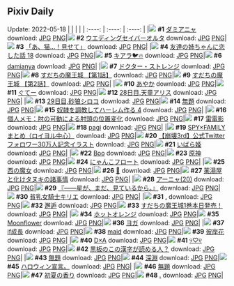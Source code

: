 ## Pixiv Daily
Update: 2022-05-18
|      |      |      |
| :----: | :----: | :----: |
|![](https://pixiv.microyu.workers.dev/c/240x480/img-master/img/2022/05/16/17/59/43/98389585_p0_master1200.jpg) **#1** [ダミアニャ](https://www.pixiv.net/artworks/98389585) download: [JPG](https://pixiv.microyu.workers.dev/img-original/img/2022/05/16/17/59/43/98389585_p0.jpg) [PNG](https://pixiv.microyu.workers.dev/img-original/img/2022/05/16/17/59/43/98389585_p0.png)|![](https://pixiv.microyu.workers.dev/c/240x480/img-master/img/2022/05/16/00/00/03/98376241_p0_master1200.jpg) **#2** [ウエディングセイバーオルタ](https://www.pixiv.net/artworks/98376241) download: [JPG](https://pixiv.microyu.workers.dev/img-original/img/2022/05/16/00/00/03/98376241_p0.jpg) [PNG](https://pixiv.microyu.workers.dev/img-original/img/2022/05/16/00/00/03/98376241_p0.png)|![](https://pixiv.microyu.workers.dev/c/240x480/img-master/img/2022/05/16/08/04/38/98382753_p0_master1200.jpg) **#3** [「あ、猫…！見せて」](https://www.pixiv.net/artworks/98382753) download: [JPG](https://pixiv.microyu.workers.dev/img-original/img/2022/05/16/08/04/38/98382753_p0.jpg) [PNG](https://pixiv.microyu.workers.dev/img-original/img/2022/05/16/08/04/38/98382753_p0.png)|
|![](https://pixiv.microyu.workers.dev/c/240x480/img-master/img/2022/05/16/00/00/29/98376407_p0_master1200.jpg) **#4** [友達の姉ちゃんに恋した話 18](https://www.pixiv.net/artworks/98376407) download: [JPG](https://pixiv.microyu.workers.dev/img-original/img/2022/05/16/00/00/29/98376407_p0.jpg) [PNG](https://pixiv.microyu.workers.dev/img-original/img/2022/05/16/00/00/29/98376407_p0.png)|![](https://pixiv.microyu.workers.dev/c/240x480/img-master/img/2022/05/16/00/00/00/98376217_p0_master1200.jpg) **#5** [キアラ🐦🔥](https://www.pixiv.net/artworks/98376217) download: [JPG](https://pixiv.microyu.workers.dev/img-original/img/2022/05/16/00/00/00/98376217_p0.jpg) [PNG](https://pixiv.microyu.workers.dev/img-original/img/2022/05/16/00/00/00/98376217_p0.png)|![](https://pixiv.microyu.workers.dev/c/240x480/img-master/img/2022/05/16/10/26/33/98383970_p0_master1200.jpg) **#6** [damianya](https://www.pixiv.net/artworks/98383970) download: [JPG](https://pixiv.microyu.workers.dev/img-original/img/2022/05/16/10/26/33/98383970_p0.jpg) [PNG](https://pixiv.microyu.workers.dev/img-original/img/2022/05/16/10/26/33/98383970_p0.png)|
|![](https://pixiv.microyu.workers.dev/c/240x480/img-master/img/2022/05/16/00/00/07/98376290_p0_master1200.jpg) **#7** [ドクター・ストレンジ](https://www.pixiv.net/artworks/98376290) download: [JPG](https://pixiv.microyu.workers.dev/img-original/img/2022/05/16/00/00/07/98376290_p0.jpg) [PNG](https://pixiv.microyu.workers.dev/img-original/img/2022/05/16/00/00/07/98376290_p0.png)|![](https://pixiv.microyu.workers.dev/c/240x480/img-master/img/2022/05/17/00/04/21/98398834_p0_master1200.jpg) **#8** [すだちの魔王城 【第1話】](https://www.pixiv.net/artworks/98398834) download: [JPG](https://pixiv.microyu.workers.dev/img-original/img/2022/05/17/00/04/21/98398834_p0.jpg) [PNG](https://pixiv.microyu.workers.dev/img-original/img/2022/05/17/00/04/21/98398834_p0.png)|![](https://pixiv.microyu.workers.dev/c/240x480/img-master/img/2022/05/17/00/22/47/98399366_p0_master1200.jpg) **#9** [すだちの魔王城 【第2話】](https://www.pixiv.net/artworks/98399366) download: [JPG](https://pixiv.microyu.workers.dev/img-original/img/2022/05/17/00/22/47/98399366_p0.jpg) [PNG](https://pixiv.microyu.workers.dev/img-original/img/2022/05/17/00/22/47/98399366_p0.png)|
|![](https://pixiv.microyu.workers.dev/c/240x480/img-master/img/2022/05/16/00/04/14/98376575_p0_master1200.jpg) **#10** [あやか](https://www.pixiv.net/artworks/98376575) download: [JPG](https://pixiv.microyu.workers.dev/img-original/img/2022/05/16/00/04/14/98376575_p0.jpg) [PNG](https://pixiv.microyu.workers.dev/img-original/img/2022/05/16/00/04/14/98376575_p0.png)|![](https://pixiv.microyu.workers.dev/c/240x480/img-master/img/2022/05/16/00/14/39/98376925_p0_master1200.jpg) **#11** [ぐてー](https://www.pixiv.net/artworks/98376925) download: [JPG](https://pixiv.microyu.workers.dev/img-original/img/2022/05/16/00/14/39/98376925_p0.jpg) [PNG](https://pixiv.microyu.workers.dev/img-original/img/2022/05/16/00/14/39/98376925_p0.png)|![](https://pixiv.microyu.workers.dev/c/240x480/img-master/img/2022/05/16/00/00/09/98376303_p0_master1200.jpg) **#12** [28日目,天童アリス](https://www.pixiv.net/artworks/98376303) download: [JPG](https://pixiv.microyu.workers.dev/img-original/img/2022/05/16/00/00/09/98376303_p0.jpg) [PNG](https://pixiv.microyu.workers.dev/img-original/img/2022/05/16/00/00/09/98376303_p0.png)|
|![](https://pixiv.microyu.workers.dev/c/240x480/img-master/img/2022/05/17/00/00/10/98398587_p0_master1200.jpg) **#13** [29日目,砂狼シロコ](https://www.pixiv.net/artworks/98398587) download: [JPG](https://pixiv.microyu.workers.dev/img-original/img/2022/05/17/00/00/10/98398587_p0.jpg) [PNG](https://pixiv.microyu.workers.dev/img-original/img/2022/05/17/00/00/10/98398587_p0.png)|![](https://pixiv.microyu.workers.dev/c/240x480/img-master/img/2022/05/17/10/21/52/98405658_p0_master1200.jpg) **#14** [無題](https://www.pixiv.net/artworks/98405658) download: [JPG](https://pixiv.microyu.workers.dev/img-original/img/2022/05/17/10/21/52/98405658_p0.jpg) [PNG](https://pixiv.microyu.workers.dev/img-original/img/2022/05/17/10/21/52/98405658_p0.png)|![](https://pixiv.microyu.workers.dev/c/240x480/img-master/img/2022/05/16/00/30/02/98377405_p0_master1200.jpg) **#15** [奴隷を調教してハーレム作る 4](https://www.pixiv.net/artworks/98377405) download: [JPG](https://pixiv.microyu.workers.dev/img-original/img/2022/05/16/00/30/02/98377405_p0.jpg) [PNG](https://pixiv.microyu.workers.dev/img-original/img/2022/05/16/00/30/02/98377405_p0.png)|
|![](https://pixiv.microyu.workers.dev/c/240x480/img-master/img/2022/05/17/09/00/01/98405044_p0_master1200.jpg) **#16** [個人メモ：肘の可動による肘頭の位置変化](https://www.pixiv.net/artworks/98405044) download: [JPG](https://pixiv.microyu.workers.dev/img-original/img/2022/05/17/09/00/01/98405044_p0.jpg) [PNG](https://pixiv.microyu.workers.dev/img-original/img/2022/05/17/09/00/01/98405044_p0.png)|![](https://pixiv.microyu.workers.dev/c/240x480/img-master/img/2022/05/16/00/06/55/98376665_p0_master1200.jpg) **#17** [雷電影](https://www.pixiv.net/artworks/98376665) download: [JPG](https://pixiv.microyu.workers.dev/img-original/img/2022/05/16/00/06/55/98376665_p0.jpg) [PNG](https://pixiv.microyu.workers.dev/img-original/img/2022/05/16/00/06/55/98376665_p0.png)|![](https://pixiv.microyu.workers.dev/c/240x480/img-master/img/2022/05/16/04/25/29/98381058_p0_master1200.jpg) **#18** [pagi](https://www.pixiv.net/artworks/98381058) download: [JPG](https://pixiv.microyu.workers.dev/img-original/img/2022/05/16/04/25/29/98381058_p0.jpg) [PNG](https://pixiv.microyu.workers.dev/img-original/img/2022/05/16/04/25/29/98381058_p0.png)|
|![](https://pixiv.microyu.workers.dev/c/240x480/img-master/img/2022/05/16/01/31/46/98378876_p0_master1200.jpg) **#19** [SPY×FAMILYまとめ（ロイヨル中心）](https://www.pixiv.net/artworks/98378876) download: [JPG](https://pixiv.microyu.workers.dev/img-original/img/2022/05/16/01/31/46/98378876_p0.jpg) [PNG](https://pixiv.microyu.workers.dev/img-original/img/2022/05/16/01/31/46/98378876_p0.png)|![](https://pixiv.microyu.workers.dev/c/240x480/img-master/img/2022/05/17/00/00/06/98398549_p0_master1200.jpg) **#20** [【崩壊3rd】公式Twitterフォロワー30万人記念イラスト](https://www.pixiv.net/artworks/98398549) download: [JPG](https://pixiv.microyu.workers.dev/img-original/img/2022/05/17/00/00/06/98398549_p0.jpg) [PNG](https://pixiv.microyu.workers.dev/img-original/img/2022/05/17/00/00/06/98398549_p0.png)|![](https://pixiv.microyu.workers.dev/c/240x480/img-master/img/2022/05/17/00/00/06/98398546_p0_master1200.jpg) **#21** [いばら姫](https://www.pixiv.net/artworks/98398546) download: [JPG](https://pixiv.microyu.workers.dev/img-original/img/2022/05/17/00/00/06/98398546_p0.jpg) [PNG](https://pixiv.microyu.workers.dev/img-original/img/2022/05/17/00/00/06/98398546_p0.png)|
|![](https://pixiv.microyu.workers.dev/c/240x480/img-master/img/2022/05/17/18/19/47/98411251_p0_master1200.jpg) **#22** [Boo](https://www.pixiv.net/artworks/98411251) download: [JPG](https://pixiv.microyu.workers.dev/img-original/img/2022/05/17/18/19/47/98411251_p0.jpg) [PNG](https://pixiv.microyu.workers.dev/img-original/img/2022/05/17/18/19/47/98411251_p0.png)|![](https://pixiv.microyu.workers.dev/c/240x480/img-master/img/2022/05/16/00/08/20/98376723_p0_master1200.jpg) **#23** [原神](https://www.pixiv.net/artworks/98376723) download: [JPG](https://pixiv.microyu.workers.dev/img-original/img/2022/05/16/00/08/20/98376723_p0.jpg) [PNG](https://pixiv.microyu.workers.dev/img-original/img/2022/05/16/00/08/20/98376723_p0.png)|![](https://pixiv.microyu.workers.dev/c/240x480/img-master/img/2022/05/16/22/44/50/98396464_p0_master1200.jpg) **#24** [にゃんこフロート](https://www.pixiv.net/artworks/98396464) download: [JPG](https://pixiv.microyu.workers.dev/img-original/img/2022/05/16/22/44/50/98396464_p0.jpg) [PNG](https://pixiv.microyu.workers.dev/img-original/img/2022/05/16/22/44/50/98396464_p0.png)|
|![](https://pixiv.microyu.workers.dev/c/240x480/img-master/img/2022/05/16/00/00/05/98376262_p0_master1200.jpg) **#25** [西の魔女](https://www.pixiv.net/artworks/98376262) download: [JPG](https://pixiv.microyu.workers.dev/img-original/img/2022/05/16/00/00/05/98376262_p0.jpg) [PNG](https://pixiv.microyu.workers.dev/img-original/img/2022/05/16/00/00/05/98376262_p0.png)|![](https://pixiv.microyu.workers.dev/c/240x480/img-master/img/2022/05/16/18/00/27/98389624_p0_master1200.jpg) **#26** [🍜](https://www.pixiv.net/artworks/98389624) download: [JPG](https://pixiv.microyu.workers.dev/img-original/img/2022/05/16/18/00/27/98389624_p0.jpg) [PNG](https://pixiv.microyu.workers.dev/img-original/img/2022/05/16/18/00/27/98389624_p0.png)|![](https://pixiv.microyu.workers.dev/c/240x480/img-master/img/2022/05/16/09/54/52/98383694_p0_master1200.jpg) **#27** [薬湯屋と化けタヌキの諸事情](https://www.pixiv.net/artworks/98383694) download: [JPG](https://pixiv.microyu.workers.dev/img-original/img/2022/05/16/09/54/52/98383694_p0.jpg) [PNG](https://pixiv.microyu.workers.dev/img-original/img/2022/05/16/09/54/52/98383694_p0.png)|
|![](https://pixiv.microyu.workers.dev/c/240x480/img-master/img/2022/05/17/00/06/45/98398902_p0_master1200.jpg) **#28** [アーニャ(20)](https://www.pixiv.net/artworks/98398902) download: [JPG](https://pixiv.microyu.workers.dev/img-original/img/2022/05/17/00/06/45/98398902_p0.jpg) [PNG](https://pixiv.microyu.workers.dev/img-original/img/2022/05/17/00/06/45/98398902_p0.png)|![](https://pixiv.microyu.workers.dev/c/240x480/img-master/img/2022/05/16/00/35/54/98377587_p0_master1200.jpg) **#29** [『——星が、まだ、見ているから。』](https://www.pixiv.net/artworks/98377587) download: [JPG](https://pixiv.microyu.workers.dev/img-original/img/2022/05/16/00/35/54/98377587_p0.jpg) [PNG](https://pixiv.microyu.workers.dev/img-original/img/2022/05/16/00/35/54/98377587_p0.png)|![](https://pixiv.microyu.workers.dev/c/240x480/img-master/img/2022/05/16/21/38/02/98394570_p0_master1200.jpg) **#30** [貧乳女騎士キリエ](https://www.pixiv.net/artworks/98394570) download: [JPG](https://pixiv.microyu.workers.dev/img-original/img/2022/05/16/21/38/02/98394570_p0.jpg) [PNG](https://pixiv.microyu.workers.dev/img-original/img/2022/05/16/21/38/02/98394570_p0.png)|
|![](https://pixiv.microyu.workers.dev/c/240x480/img-master/img/2022/05/16/00/23/09/98377188_p0_master1200.jpg) **#31** [.](https://www.pixiv.net/artworks/98377188) download: [JPG](https://pixiv.microyu.workers.dev/img-original/img/2022/05/16/00/23/09/98377188_p0.jpg) [PNG](https://pixiv.microyu.workers.dev/img-original/img/2022/05/16/00/23/09/98377188_p0.png)|![](https://pixiv.microyu.workers.dev/c/240x480/img-master/img/2022/05/16/01/59/44/98379363_p0_master1200.jpg) **#32** [邂逅](https://www.pixiv.net/artworks/98379363) download: [JPG](https://pixiv.microyu.workers.dev/img-original/img/2022/05/16/01/59/44/98379363_p0.jpg) [PNG](https://pixiv.microyu.workers.dev/img-original/img/2022/05/16/01/59/44/98379363_p0.png)|![](https://pixiv.microyu.workers.dev/c/240x480/img-master/img/2022/05/17/15/27/59/98408926_p0_master1200.jpg) **#33** [すだちの魔王城1巻本日発売！](https://www.pixiv.net/artworks/98408926) download: [JPG](https://pixiv.microyu.workers.dev/img-original/img/2022/05/17/15/27/59/98408926_p0.jpg) [PNG](https://pixiv.microyu.workers.dev/img-original/img/2022/05/17/15/27/59/98408926_p0.png)|
|![](https://pixiv.microyu.workers.dev/c/240x480/img-master/img/2022/05/17/20/30/01/98413929_p0_master1200.jpg) **#34** [ホットオレンジ](https://www.pixiv.net/artworks/98413929) download: [JPG](https://pixiv.microyu.workers.dev/img-original/img/2022/05/17/20/30/01/98413929_p0.jpg) [PNG](https://pixiv.microyu.workers.dev/img-original/img/2022/05/17/20/30/01/98413929_p0.png)|![](https://pixiv.microyu.workers.dev/c/240x480/img-master/img/2022/05/16/00/13/48/98376895_p0_master1200.jpg) **#35** [Moonflower](https://www.pixiv.net/artworks/98376895) download: [JPG](https://pixiv.microyu.workers.dev/img-original/img/2022/05/16/00/13/48/98376895_p0.jpg) [PNG](https://pixiv.microyu.workers.dev/img-original/img/2022/05/16/00/13/48/98376895_p0.png)|![](https://pixiv.microyu.workers.dev/c/240x480/img-master/img/2022/05/17/06/00/01/98403513_p0_master1200.jpg) **#36** [ヨガ](https://www.pixiv.net/artworks/98403513) download: [JPG](https://pixiv.microyu.workers.dev/img-original/img/2022/05/17/06/00/01/98403513_p0.jpg) [PNG](https://pixiv.microyu.workers.dev/img-original/img/2022/05/17/06/00/01/98403513_p0.png)|
|![](https://pixiv.microyu.workers.dev/c/240x480/img-master/img/2022/05/16/19/31/10/98391507_p0_master1200.jpg) **#37** [if成長](https://www.pixiv.net/artworks/98391507) download: [JPG](https://pixiv.microyu.workers.dev/img-original/img/2022/05/16/19/31/10/98391507_p0.jpg) [PNG](https://pixiv.microyu.workers.dev/img-original/img/2022/05/16/19/31/10/98391507_p0.png)|![](https://pixiv.microyu.workers.dev/c/240x480/img-master/img/2022/05/16/22/06/39/98395354_p0_master1200.jpg) **#38** [maid](https://www.pixiv.net/artworks/98395354) download: [JPG](https://pixiv.microyu.workers.dev/img-original/img/2022/05/16/22/06/39/98395354_p0.jpg) [PNG](https://pixiv.microyu.workers.dev/img-original/img/2022/05/16/22/06/39/98395354_p0.png)|![](https://pixiv.microyu.workers.dev/c/240x480/img-master/img/2022/05/16/00/00/10/98376309_p0_master1200.jpg) **#39** [彼岸花](https://www.pixiv.net/artworks/98376309) download: [JPG](https://pixiv.microyu.workers.dev/img-original/img/2022/05/16/00/00/10/98376309_p0.jpg) [PNG](https://pixiv.microyu.workers.dev/img-original/img/2022/05/16/00/00/10/98376309_p0.png)|
|![](https://pixiv.microyu.workers.dev/c/240x480/img-master/img/2022/05/16/00/34/58/98377558_p0_master1200.jpg) **#40** [D×A](https://www.pixiv.net/artworks/98377558) download: [JPG](https://pixiv.microyu.workers.dev/img-original/img/2022/05/16/00/34/58/98377558_p0.jpg) [PNG](https://pixiv.microyu.workers.dev/img-original/img/2022/05/16/00/34/58/98377558_p0.png)|![](https://pixiv.microyu.workers.dev/c/240x480/img-master/img/2022/05/17/12/00/00/98406644_p0_master1200.jpg) **#41** [୨♡୧](https://www.pixiv.net/artworks/98406644) download: [JPG](https://pixiv.microyu.workers.dev/img-original/img/2022/05/17/12/00/00/98406644_p0.jpg) [PNG](https://pixiv.microyu.workers.dev/img-original/img/2022/05/17/12/00/00/98406644_p0.png)|![](https://pixiv.microyu.workers.dev/c/240x480/img-master/img/2022/05/16/16/35/05/98388348_p0_master1200.jpg) **#42** [黒板のこの漢字が読める人？](https://www.pixiv.net/artworks/98388348) download: [JPG](https://pixiv.microyu.workers.dev/img-original/img/2022/05/16/16/35/05/98388348_p0.jpg) [PNG](https://pixiv.microyu.workers.dev/img-original/img/2022/05/16/16/35/05/98388348_p0.png)|
|![](https://pixiv.microyu.workers.dev/c/240x480/img-master/img/2022/05/16/19/14/49/98391135_p0_master1200.jpg) **#43** [無題](https://www.pixiv.net/artworks/98391135) download: [JPG](https://pixiv.microyu.workers.dev/img-original/img/2022/05/16/19/14/49/98391135_p0.jpg) [PNG](https://pixiv.microyu.workers.dev/img-original/img/2022/05/16/19/14/49/98391135_p0.png)|![](https://pixiv.microyu.workers.dev/c/240x480/img-master/img/2022/05/17/20/21/34/98413719_p0_master1200.jpg) **#44** [深淵](https://www.pixiv.net/artworks/98413719) download: [JPG](https://pixiv.microyu.workers.dev/img-original/img/2022/05/17/20/21/34/98413719_p0.jpg) [PNG](https://pixiv.microyu.workers.dev/img-original/img/2022/05/17/20/21/34/98413719_p0.png)|![](https://pixiv.microyu.workers.dev/c/240x480/img-master/img/2022/05/16/05/32/38/98381420_p0_master1200.jpg) **#45** [ハロウィン宣言。](https://www.pixiv.net/artworks/98381420) download: [JPG](https://pixiv.microyu.workers.dev/img-original/img/2022/05/16/05/32/38/98381420_p0.jpg) [PNG](https://pixiv.microyu.workers.dev/img-original/img/2022/05/16/05/32/38/98381420_p0.png)|
|![](https://pixiv.microyu.workers.dev/c/240x480/img-master/img/2022/05/16/20/21/03/98392633_p0_master1200.jpg) **#46** [無題](https://www.pixiv.net/artworks/98392633) download: [JPG](https://pixiv.microyu.workers.dev/img-original/img/2022/05/16/20/21/03/98392633_p0.jpg) [PNG](https://pixiv.microyu.workers.dev/img-original/img/2022/05/16/20/21/03/98392633_p0.png)|![](https://pixiv.microyu.workers.dev/c/240x480/img-master/img/2022/05/17/12/42/25/98407180_p0_master1200.jpg) **#47** [初夏の香り](https://www.pixiv.net/artworks/98407180) download: [JPG](https://pixiv.microyu.workers.dev/img-original/img/2022/05/17/12/42/25/98407180_p0.jpg) [PNG](https://pixiv.microyu.workers.dev/img-original/img/2022/05/17/12/42/25/98407180_p0.png)|![](https://pixiv.microyu.workers.dev/c/240x480/img-master/img/2022/05/16/12/47/57/98385521_p0_master1200.jpg) **#48** [.](https://www.pixiv.net/artworks/98385521) download: [JPG](https://pixiv.microyu.workers.dev/img-original/img/2022/05/16/12/47/57/98385521_p0.jpg) [PNG](https://pixiv.microyu.workers.dev/img-original/img/2022/05/16/12/47/57/98385521_p0.png)|
